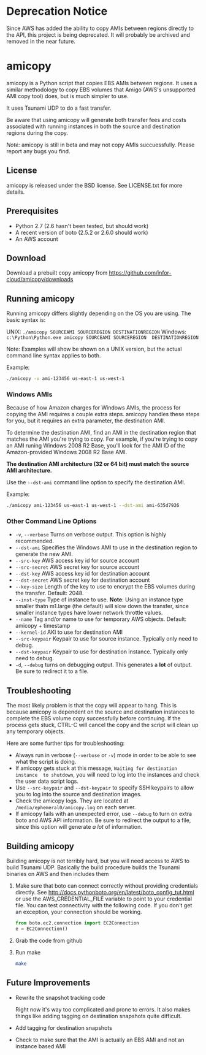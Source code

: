 


Deprecation Notice
==================
Since AWS has added the ability to copy AMIs between regions directly to the
API, this project is being deprecated. It will probably be archived and removed
in the near future.




amicopy
=======
amicopy is a Python script that copies EBS AMIs between regions. It uses a
similar methodology to copy EBS volumes that Amigo (AWS's unsupported AMI
copy tool) does, but is much simpler to use.

It uses Tsunami UDP to do a fast transfer.

Be aware that using amicopy will generate both transfer fees and costs
associated with running instances in both the source and destination regions
during the copy.

*Note:* amicopy is still in beta and may not copy AMIs succuessfully. Please
report any bugs you find.

License
-------
amicopy is released under the BSD license. See LICENSE.txt for more details.

Prerequisites
-------------
* Python 2.7 (2.6 hasn't been tested, but should work)
* A recent version of boto (2.5.2 or 2.6.0 should work)
* An AWS account

Download
--------
Download a prebuilt copy amicopy from 
https://github.com/infor-cloud/amicopy/downloads

Running amicopy
---------------
Running amicopy differs slightly depending on the OS you are using. The basic
syntax is:

UNIX: ```./amicopy SOURCEAMI SOURCEREGION DESTINATIONREGION```
Windows: ```c:\Python\Python.exe amicopy SOURCEAMI SOURCEREGION 
DESTINATIONREGION```

Note: Examples will show be shown on a UNIX version, but the actual command
line syntax applies to both.

Example:
```bash
./amicopy -v ami-123456 us-east-1 us-west-1
```

### Windows AMIs
Because of how Amazon charges for Windows AMIs, the process for copying the
AMI requires a couple extra steps. amicopy handles these steps for you, but
it requires an extra parameter, the destination AMI.

To determine the destination AMI, find an AMI in the destination region that
matches the AMI you're trying to copy. For example, if you're trying to copy
an AMI runing Windows 2008 R2 Base, you'll look for the AMI ID of the 
Amazon-provided Windows 2008 R2 Base AMI.

**The destination AMI architecture (32 or 64 bit) must match the source AMI
  architecture.**

Use the ```--dst-ami``` command line option to specify the destination AMI.

Example:
```bash
./amicopy ami-123456 us-east-1 us-west-1 --dst-ami ami-635d7926 
```

### Other Command Line Options
* ```-v```, ```--verbose``` Turns on verbose output. This option is highly 
  recommended.
* ```--dst-ami``` Specifies the Windows AMI to use in the destination region
  to generate the new AMI.
* ```--src-key``` AWS access key id for source account
* ```--src-secret``` AWS secret key for source account
* ```--dst-key``` AWS access key id for destination account
* ```--dst-secret``` AWS secret key for destination account
* ```--key-size``` Length of the key to use to encrypt the EBS volumes during
  the transfer. Default: 2048.
* ```--inst-type``` Type of instance to use. **Note**: Using an instance type
   smaller thatn m1.large (the default) will slow down the
   transfer, since smaller instance types have lower network throttle values.
* ```--name``` Tag and/or name to use for temporary AWS objects. Default: 
  amicopy + timestamp
* ```--kernel-id``` AKI to use for destination AMI
* ```--src-keypair``` Keypair to use for source instance. Typically only need 
  to debug.
* ```--dst-keypair``` Keypair to use for destination instance. Typically only
  need to debug.
* ```-d```, ```--debug``` turns on debugging output. This generates a **lot** 
  of output.
  Be sure to redirect it to a file.

Troubleshooting
---------------
The most likely problem is that the copy will appear to hang. This is because
amicopy is dependent on the source and destination instances to complete
the EBS volume copy successfully before continuing. If the process gets stuck,
CTRL-C will cancel the copy and the script will clean up any temporary objects.

Here are some further tips for troubleshooting:
* Always run in verbose (```--verbose``` or ```-v```) mode in order to be
  able to see what the script is doing.
* If amicopy gets stuck at this message, ```Waiting for destination instance 
  to shutdown```, you will need to log into the instances and check the user
  data script logs.
* Use ```--src-keypair``` and  ```--dst-keypair``` to specify SSH keypairs
  to allow you to log into the source and destination images.
* Check the amicopy logs. They are located at
  ```/media/ephemeral0/amicopy.log``` on each server.
* If amicopy fails with an unexpected error, use ```--debug``` to turn on extra
  boto and AWS API information. Be sure to redirect the output to a file,
  since this option will generate *a lot* of information.

Building amicopy
----------------
Building amicopy is not terribly hard, but you will need access to AWS to build
Tsunami UDP. Basically the build procedure builds the Tsunami binaries on AWS
and then includes them

1. Make sure that boto can connect correctly without providing credentials
   directly. See http://docs.pythonboto.org/en/latest/boto_config_tut.html or
   use the AWS_CREDENTIAL_FILE variable to point to your credential file.
   You can test connectivity with the following code. If you don't get an
   exception, your connection should be working.

   ```python
   from boto.ec2.connection import EC2Connection
   e = EC2Connection()
   
   ```
2. Grab the code from github
3. Run make

   ```bash
   make
   ```

Future Improvements
-------------------
* Rewrite the snapshot tracking code

  Right now it's way too complicated and prone to errors. It also makes things
  like adding tagging on destination snapshots quite difficult.

* Add tagging for destination snapshots
* Check to make sure that the AMI is actually an EBS AMI and not an instance
  based AMI
